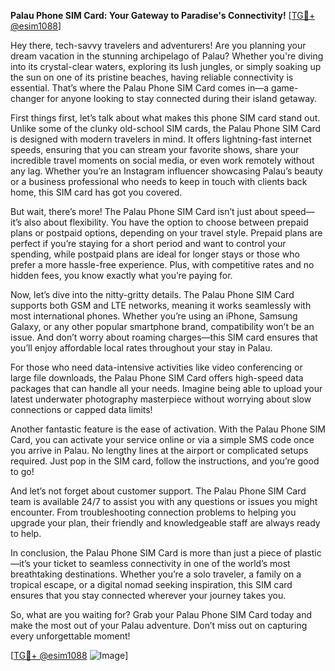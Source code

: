 **Palau Phone SIM Card: Your Gateway to Paradise's Connectivity!** [[TG💪+ @esim1088](https://t.me/s/esim1088)]

Hey there, tech-savvy travelers and adventurers! Are you planning your dream vacation in the stunning archipelago of Palau? Whether you're diving into its crystal-clear waters, exploring its lush jungles, or simply soaking up the sun on one of its pristine beaches, having reliable connectivity is essential. That’s where the Palau Phone SIM Card comes in—a game-changer for anyone looking to stay connected during their island getaway.

First things first, let’s talk about what makes this phone SIM card stand out. Unlike some of the clunky old-school SIM cards, the Palau Phone SIM Card is designed with modern travelers in mind. It offers lightning-fast internet speeds, ensuring that you can stream your favorite shows, share your incredible travel moments on social media, or even work remotely without any lag. Whether you’re an Instagram influencer showcasing Palau’s beauty or a business professional who needs to keep in touch with clients back home, this SIM card has got you covered.

But wait, there’s more! The Palau Phone SIM Card isn’t just about speed—it’s also about flexibility. You have the option to choose between prepaid plans or postpaid options, depending on your travel style. Prepaid plans are perfect if you’re staying for a short period and want to control your spending, while postpaid plans are ideal for longer stays or those who prefer a more hassle-free experience. Plus, with competitive rates and no hidden fees, you know exactly what you’re paying for.

Now, let’s dive into the nitty-gritty details. The Palau Phone SIM Card supports both GSM and LTE networks, meaning it works seamlessly with most international phones. Whether you’re using an iPhone, Samsung Galaxy, or any other popular smartphone brand, compatibility won’t be an issue. And don’t worry about roaming charges—this SIM card ensures that you’ll enjoy affordable local rates throughout your stay in Palau.

For those who need data-intensive activities like video conferencing or large file downloads, the Palau Phone SIM Card offers high-speed data packages that can handle all your needs. Imagine being able to upload your latest underwater photography masterpiece without worrying about slow connections or capped data limits!

Another fantastic feature is the ease of activation. With the Palau Phone SIM Card, you can activate your service online or via a simple SMS code once you arrive in Palau. No lengthy lines at the airport or complicated setups required. Just pop in the SIM card, follow the instructions, and you’re good to go!

And let’s not forget about customer support. The Palau Phone SIM Card team is available 24/7 to assist you with any questions or issues you might encounter. From troubleshooting connection problems to helping you upgrade your plan, their friendly and knowledgeable staff are always ready to help.

In conclusion, the Palau Phone SIM Card is more than just a piece of plastic—it’s your ticket to seamless connectivity in one of the world’s most breathtaking destinations. Whether you’re a solo traveler, a family on a tropical escape, or a digital nomad seeking inspiration, this SIM card ensures that you stay connected wherever your journey takes you.

So, what are you waiting for? Grab your Palau Phone SIM Card today and make the most out of your Palau adventure. Don’t miss out on capturing every unforgettable moment! 

[[TG💪+ @esim1088](https://t.me/s/esim1088) ![Image](https://i.postimg.cc/Y0z9fWf4/image.png)]